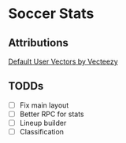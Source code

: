 # Soccer Stats

## Attributions

<a href="https://www.vecteezy.com/free-vector/default-user">Default User Vectors by Vecteezy</a>

## TODDs

- [ ] Fix main layout
- [ ] Better RPC for stats
- [ ] Lineup builder
- [ ] Classification
